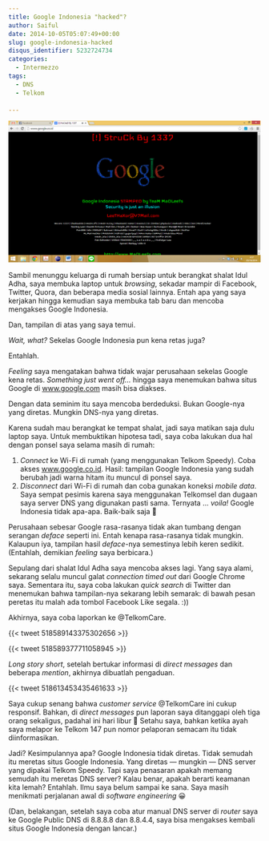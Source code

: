 ```yaml
---
title: Google Indonesia "hacked"?
author: Saiful
date: 2014-10-05T05:07:49+00:00
slug: google-indonesia-hacked
disqus_identifier: 5232724734
categories:
  - Intermezzo
tags:
  - DNS
  - Telkom

---
```

![Google Indonesia di-"hack"](Screenshot-2014-10-05-04.57.31.png)

Sambil menunggu keluarga di rumah bersiap untuk berangkat shalat Idul Adha, saya membuka laptop untuk _browsing_, sekadar mampir di Facebook, Twitter, Quora, dan beberapa media sosial lainnya. Entah apa yang saya kerjakan hingga kemudian saya membuka tab baru dan mencoba mengakses Google Indonesia.

Dan, tampilan di atas yang saya temui.

_Wait, what?_ Sekelas Google Indonesia pun kena retas juga?

<!--more-->Entahlah. 

_Feeling_ saya mengatakan bahwa tidak wajar perusahaan sekelas Google kena retas. _Something just went off..._ hingga saya menemukan bahwa situs Google di www.google.com masih bisa diakses.

Dengan data seminim itu saya mencoba berdeduksi. Bukan Google-nya yang diretas. Mungkin DNS-nya yang diretas.

Karena sudah mau berangkat ke tempat shalat, jadi saya matikan saja dulu laptop saya. Untuk membuktikan hipotesa tadi, saya coba lakukan dua hal dengan ponsel saya selama masih di rumah:

  1. _Connect_ ke Wi-Fi di rumah (yang menggunakan Telkom Speedy). Coba akses www.google.co.id. Hasil: tampilan Google Indonesia yang sudah berubah jadi warna hitam itu muncul di ponsel saya.
  2. _Disconnect_ dari Wi-Fi di rumah dan coba gunakan koneksi _mobile data_. Saya sempat pesimis karena saya menggunakan Telkomsel dan dugaan saya server DNS yang digunakan pasti sama. Ternyata ... _voila!_ Google Indonesia tidak apa-apa. Baik-baik saja 🙂

Perusahaan sebesar Google rasa-rasanya tidak akan tumbang dengan serangan _deface_ seperti ini. Entah kenapa rasa-rasanya tidak mungkin. Kalaupun iya, tampilan hasil _deface_-nya semestinya lebih keren sedikit. (Entahlah, demikian _feeling_ saya berbicara.)

Sepulang dari shalat Idul Adha saya mencoba akses lagi. Yang saya alami, sekarang selalu muncul galat _connection timed out_ dari Google Chrome saya. Sementara itu, saya coba lakukan _quick search_ di Twitter dan menemukan bahwa tampilan-nya sekarang lebih semarak: di bawah pesan peretas itu malah ada tombol Facebook Like segala. :))

Akhirnya, saya coba laporkan ke @TelkomCare.

{{< tweet 518589143375302656 >}}

{{< tweet 518589377711058945 >}}

_Long story short_, setelah bertukar informasi di _direct messages_ dan beberapa _mention_, akhirnya dibuatlah pengaduan.

{{< tweet 518613453435461633 >}}

Saya cukup senang bahwa _customer service_ @TelkomCare ini cukup responsif. Bahkan, di _direct messages_ pun laporan saya ditanggapi oleh tiga orang sekaligus, padahal ini hari libur 🙂 Setahu saya, bahkan ketika ayah saya melapor ke Telkom 147 pun nomor pelaporan semacam itu tidak diinformasikan.

Jadi? Kesimpulannya apa? Google Indonesia tidak diretas. Tidak semudah itu meretas situs Google Indonesia. Yang diretas — mungkin — DNS server yang dipakai Telkom Speedy. Tapi saya penasaran apakah memang semudah itu meretas DNS server? Kalau benar, apakah berarti keamanan kita lemah? Entahlah. Ilmu saya belum sampai ke sana. Saya masih menikmati perjalanan awal di _software engineering_ 😀

(Dan, belakangan, setelah saya coba atur manual DNS server di _router_ saya ke Google Public DNS di 8.8.8.8 dan 8.8.4.4, saya bisa mengakses kembali situs Google Indonesia dengan lancar.)
